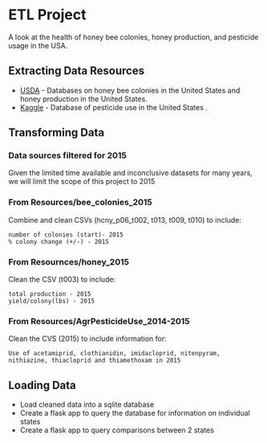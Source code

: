 # ETL Project

A look at the health of honey bee colonies, honey production, and pesticide usage in the USA.

## Extracting Data Resources 
* [USDA](https://www.nass.usda.gov/Surveys/Guide_to_NASS_Surveys/Bee_and_Honey/) - Databases on honey bee colonies in the United States and honey production in the United States. 
* [Kaggle](https://www.kaggle.com/usgs/pesticide-use/version/1) - Database of pesticide use in the United States .

## Transforming Data

### Data sources filtered for 2015

Given the limited time available and inconclusive datasets for many years, we will limit the scope of this project to 2015


### From Resources/bee_colonies_2015

Combine and clean CSVs (hcny_p06_t002, t013, t009, t010) to include:
```
number of colonies (start)- 2015
% colony change (+/-) - 2015
```


### From Resournces/honey_2015

Clean the CSV (t003) to include:
```
total production - 2015
yield/colony(lbs) - 2015
```


### From Resources/AgrPesticideUse_2014-2015

Clean the CVS (2015) to include information for:
```
Use of acetamiprid, clothianidin, imidacloprid, nitenpyram, nithiazine, thiacloprid and thiamethoxam in 2015
```    

## Loading Data 

* Load cleaned data into a sqlite database
* Create a flask app to query the database for information on individual states 
* Create a flask app to query comparisons between 2 states

